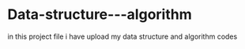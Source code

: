 # Data-structure---algorithm
 in this project file i have upload my data structure and algorithm codes
